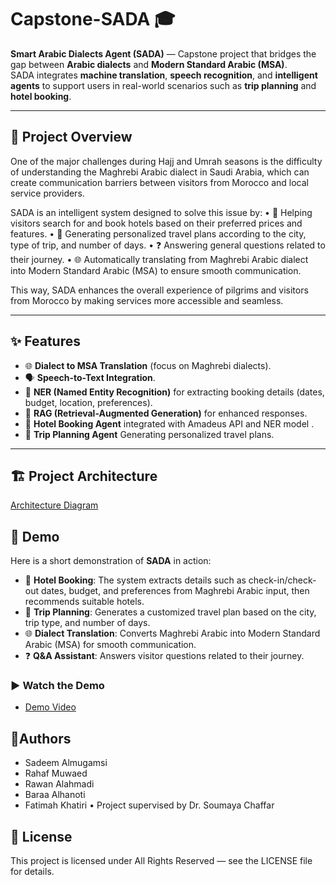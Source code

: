 # Capstone-SADA 🎓

**Smart Arabic Dialects Agent (SADA)** — Capstone project that bridges the gap between **Arabic dialects** and **Modern Standard Arabic (MSA)**.  
SADA integrates **machine translation**, **speech recognition**, and **intelligent agents** to support users in real-world scenarios such as **trip planning** and **hotel booking**.  

---

## 📖 Project Overview
One of the major challenges during Hajj and Umrah seasons is the difficulty of understanding the Maghrebi Arabic dialect in Saudi Arabia, which can create communication barriers between visitors from Morocco and local service providers.

SADA is an intelligent system designed to solve this issue by:
	•	🏨 Helping visitors search for and book hotels based on their preferred prices and features.
	•	🧳 Generating personalized travel plans according to the city, type of trip, and number of days.
	•	❓ Answering general questions related to their journey.
	•	🌐 Automatically translating from Maghrebi Arabic dialect into Modern Standard Arabic (MSA) to ensure smooth communication.

This way, SADA enhances the overall experience of pilgrims and visitors from Morocco by making services more accessible and seamless.

---

## ✨ Features
- 🌐 **Dialect to MSA Translation** (focus on Maghrebi dialects).  
- 🗣️ **Speech-to-Text Integration**.  
- 🧠 **NER (Named Entity Recognition)** for extracting booking details (dates, budget, location, preferences).  
- 🔎 **RAG (Retrieval-Augmented Generation)** for enhanced responses.  
- 🏨 **Hotel Booking Agent** integrated with Amadeus API and NER model .  
- 🧳 **Trip Planning Agent** Generating personalized travel plans.  

---

## 🏗️ Project Architecture
[Architecture Diagram](architecture.png)  

## 🎥 Demo

Here is a short demonstration of **SADA** in action:  

- 🏨 **Hotel Booking**: The system extracts details such as check-in/check-out dates, budget, and preferences from Maghrebi Arabic input, then recommends suitable hotels.  
- 🧳 **Trip Planning**: Generates a customized travel plan based on the city, trip type, and number of days.  
- 🌐 **Dialect Translation**: Converts Maghrebi Arabic into Modern Standard Arabic (MSA) for smooth communication.  
- ❓ **Q&A Assistant**: Answers visitor questions related to their journey.  

### ▶️ Watch the Demo  
- [Demo Video](sada_demo.mp4) 

## 👥Authors
- Sadeem Almugamsi
-  Rahaf Muwaed
-  Rawan Alahmadi
-  Baraa Alhanoti
-  Fatimah Khatiri
	•	Project supervised by Dr. Soumaya Chaffar

## 📄 License

This project is licensed under All Rights Reserved — see the LICENSE file for details.
